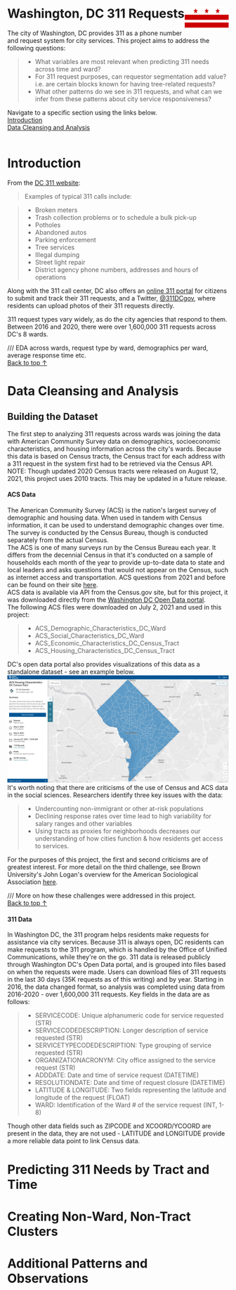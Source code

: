 # Washington, DC 311 Requests <img src=https://github.com/hannahelihannah/311_requests/blob/7bb993590be1c54fb06e489e1bb4dac1a51f472f/Flag-District-of-Columbia.jpg width="100" height="60" align="right">

The city of Washington, DC provides 311 as a phone number and request system for city services. This project aims to address the following questions:
> - What variables are most relevant when predicting 311 needs across time and ward?
> - For 311 request purposes, can requestor segmentation add value? i.e. are certain blocks known for having tree-related requests? 
> - What other patterns do we see in 311 requests, and what can we infer from these patterns about city service responsiveness?

Navigate to a specific section using the links below.<br>
[Introduction](#introduction)<br>
[Data Cleansing and Analysis](#data-cleansing-and-analysis)
<br><br>


# Introduction
From the [DC 311 website](https://ouc.dc.gov/page/311-city-services): 
> Examples of typical 311 calls include:

> - Broken meters
> - Trash collection problems or to schedule a bulk pick-up
> - Potholes
> - Abandoned autos
> - Parking enforcement
> - Tree services
> - Illegal dumping
> - Street light repair
> - District agency phone numbers, addresses and hours of operations

Along with the 311 call center, DC also offers an [online 311 portal](https://311.dc.gov/citizen/home) for citizens to submit and track their 311 requests, and a Twitter, [@311DCgov](https://twitter.com/311DCgov), where residents can upload photos of their 311 requests directly.

311 request types vary widely, as do the city agencies that respond to them. Between 2016 and 2020, there were over 1,600,000 311 requests across DC's 8 wards. 


/// EDA across wards, request type by ward, demographics per ward, average response time etc. 
<br>
[Back to top &#8593;](#washington-dc-311-requests-)


# Data Cleansing and Analysis


## Building the Dataset <br />
The first step to analyzing 311 requests across wards was joining the data with American Community Survey data on demographics, socioeconomic characteristics, and housing information across the city's wards. Because this data is based on Census tracts, the Census tract for each address with a 311 request in the system first had to be retrieved via the Census API. NOTE: Though updated 2020 Census tracts were released on August 12, 2021, this project uses 2010 tracts. This may be updated in a future release.

#### ACS Data <br />
The American Community Survey (ACS) is the nation's largest survey of demographic and housing data. When used in tandem with Census information, it can be used to understand demographic changes over time. The survey is conducted by the Census Bureau, though is conducted separately from the actual Census. <br /> The ACS is one of many surveys run by the Census Bureau each year. It differs from the decennial Census in that it's conducted on a sample of households each month of the year to provide up-to-date data to state and local leaders and asks questions that would not appear on the Census, such as internet access and transportation. ACS questions from 2021 and before can be found on their site [here](https://www.census.gov/programs-surveys/acs/methodology/questionnaire-archive.html). <br /> ACS data is available via API from the Census.gov site, but for this project, it was downloaded directly from the [Washington DC Open Data portal](https://opendata.dc.gov/). <br /> The following ACS files were downloaded on July 2, 2021 and used in this project:
> - ACS_Demographic_Characteristics_DC_Ward
> - ACS_Social_Characteristics_DC_Ward
> - ACS_Economic_Characteristics_DC_Census_Tract
> - ACS_Housing_Characteristics_DC_Census_Tract

DC's open data portal also provides visualizations of this data as a standalone dataset - see an example below.<br />
![A map of ACS Housing Characteristics for Washington DC](https://github.com/hannahelihannah/311_requests/blob/efdc69d404b1ac9c206409e5d2e36b8d6868a50b/ACS%20DC%20Housing%20Tract.PNG "ACS Housing DC")
<br />
It's worth noting that there are criticisms of the use of Census and ACS data in the social sciences. Researchers identify three key issues with the data:
> - Undercounting non-immigrant or other at-risk populations
> - Declining response rates over time lead to high variability for salary ranges and other variables
> - Using tracts as proxies for neighborhoods decreases our understanding of how cities function & how residents get access to services.

For the purposes of this project, the first and second criticisms are of greatest interest. For more detail on the third challenge, see Brown University's John Logan's overview for the American Sociological Association [here](https://www.asanet.org/sites/default/files/attach/journals/sept18ccfeaturecombined.pdf). 

/// More on how these challenges were addressed in this project. 
<br>
[Back to top &#8593;](#washington-dc-311-requests-)
<br>

#### 311 Data <br />

In Washington DC, the 311 program helps residents make requests for assistance via city services. Because 311 is always open, DC residents can make requests to the 311 program, which is handled by the Office of Unified Communications, while they're on the go. 311 data is released publicly through Washington DC's Open Data portal, and is grouped into files based on when the requests were made. Users can download files of 311 requests in the last 30 days (35K requests as of this writing) and by year. Starting in 2016, the data changed format, so analysis was completed using data from 2016-2020 - over 1,600,000 311 requests. Key fields in the data are as follows:
> - SERVICECODE: Unique alphanumeric code for service requested (STR)
> - SERVICECODEDESCRIPTION: Longer description of service requested (STR)
> - SERVICETYPECODEDESCRIPTION: Type grouping of service requested (STR)
> - ORGANIZATIONACRONYM: City office assigned to the service request (STR)
> - ADDDATE: Date and time of service request (DATETIME)
> - RESOLUTIONDATE: Date and time of request closure (DATETIME)
> - LATITUDE & LONGITUDE: Two fields representing the latitude and longitude of the request (FLOAT)
> - WARD: Identification of the Ward # of the service request (INT, 1-8)

Though other data fields such as ZIPCODE and XCOORD/YCOORD are present in the data, they are not used - LATITUDE and LONGITUDE provide a more reliable data point to link Census data.

# Predicting 311 Needs by Tract and Time
# Creating Non-Ward, Non-Tract Clusters
# Additional Patterns and Observations




